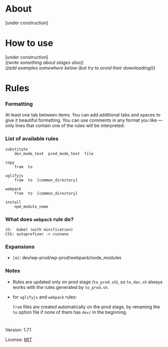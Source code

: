 # About

[under construction]

# How to use

[under construction]  
*((write something about stages also))*  
*((add examples somewhere below (but try to avoid their downloading)))* 

# Rules
  
### Formatting
 
At least one tab between items. You can add additional tabs and spaces to give it beautiful formatting.
You can use comments in any format you like — only lines that contain one of the rules will be interpreted.
 
### List of available rules
 
    substitute
        dev_mode_text  prod_mode_text  file
 
    copy
        from  to
 
    uglifyjs
        from  to  [common_directory]
 
    webpack
        from  to  [common_directory]
        
    install
        npm_module_name
 
### What does `webpack` rule do?
 

    JS:  babel (with minification)
    CSS: autoprefixer -> cssnano


### Expansions

* `[m]`: dev/wp-prod/wp-prod/webpack/node_modules

### Notes
 
  - Rules are updated only on prod stage (`to_prod.sh`), so `to_dev.sh` always works
   with the rules generated by `to_prod.sh`.

  - for `uglifyjs` and `webpack` rules:   
  
    `from` files are created automatically on the prod stage, by renaming the `to` option file if none of them has `dev/` in the beginning. 

#

Version: 1.7.1

License: [MIT](https://github.com/vladlu/wp-prod/blob/master/LICENSE)
